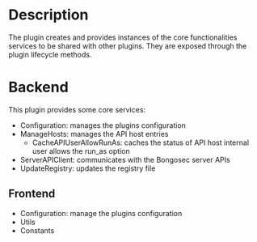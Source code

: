 # Description

The plugin creates and provides instances of the core functionalities services to be shared with other plugins. They are exposed
through the plugin lifecycle methods.

# Backend

This plugin provides some core services:

- Configuration: manages the plugins configuration
- ManageHosts: manages the API host entries
  - CacheAPIUserAllowRunAs: caches the status of API host internal user allows the run_as option
- ServerAPIClient: communicates with the Bongosec server APIs
- UpdateRegistry: updates the registry file

## Frontend

- Configuration: manage the plugins configuration
- Utils
- Constants
